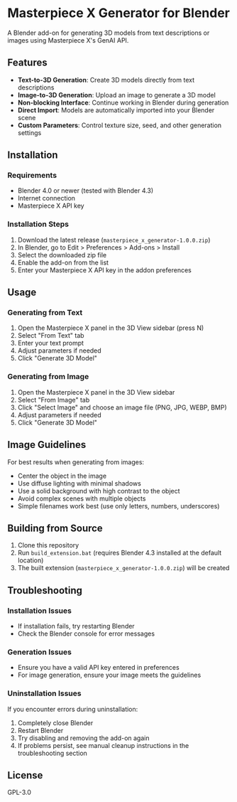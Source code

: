 # Masterpiece X Generator for Blender

A Blender add-on for generating 3D models from text descriptions or images using Masterpiece X's GenAI API.

## Features

- **Text-to-3D Generation**: Create 3D models directly from text descriptions
- **Image-to-3D Generation**: Upload an image to generate a 3D model
- **Non-blocking Interface**: Continue working in Blender during generation
- **Direct Import**: Models are automatically imported into your Blender scene
- **Custom Parameters**: Control texture size, seed, and other generation settings

## Installation

### Requirements

- Blender 4.0 or newer (tested with Blender 4.3)
- Internet connection
- Masterpiece X API key

### Installation Steps

1. Download the latest release (`masterpiece_x_generator-1.0.0.zip`)
2. In Blender, go to Edit > Preferences > Add-ons > Install
3. Select the downloaded zip file
4. Enable the add-on from the list
5. Enter your Masterpiece X API key in the addon preferences

## Usage

### Generating from Text

1. Open the Masterpiece X panel in the 3D View sidebar (press N)
2. Select "From Text" tab
3. Enter your text prompt
4. Adjust parameters if needed
5. Click "Generate 3D Model"

### Generating from Image

1. Open the Masterpiece X panel in the 3D View sidebar
2. Select "From Image" tab
3. Click "Select Image" and choose an image file (PNG, JPG, WEBP, BMP)
4. Adjust parameters if needed
5. Click "Generate 3D Model"

## Image Guidelines

For best results when generating from images:
- Center the object in the image
- Use diffuse lighting with minimal shadows
- Use a solid background with high contrast to the object
- Avoid complex scenes with multiple objects
- Simple filenames work best (use only letters, numbers, underscores)

## Building from Source

1. Clone this repository
2. Run `build_extension.bat` (requires Blender 4.3 installed at the default location)
3. The built extension (`masterpiece_x_generator-1.0.0.zip`) will be created

## Troubleshooting

### Installation Issues

- If installation fails, try restarting Blender
- Check the Blender console for error messages

### Generation Issues

- Ensure you have a valid API key entered in preferences
- For image generation, ensure your image meets the guidelines

### Uninstallation Issues

If you encounter errors during uninstallation:
1. Completely close Blender
2. Restart Blender 
3. Try disabling and removing the add-on again
4. If problems persist, see manual cleanup instructions in the troubleshooting section

## License

GPL-3.0
